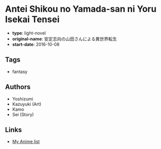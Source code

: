# Antei Shikou no Yamada-san ni Yoru Isekai Tensei

-   **type**: light-novel
-   **original-name**: 安定志向の山田さんによる異世界転生
-   **start-date**: 2016-10-08

## Tags

-   fantasy

## Authors

-   Yoshizumi
-   Kazuyuki (Art)
-   Kamo
-   Sei (Story)

## Links

-   [My Anime list](https://myanimelist.net/manga/101660/Antei_Shikou_no_Yamada-san_ni_Yoru_Isekai_Tensei)
